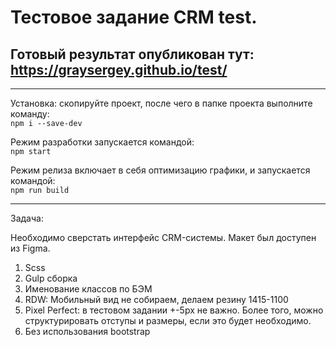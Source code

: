 # Тестовое задание CRM test.
## Готовый результат опубликован тут: https://graysergey.github.io/test/

---

Установка: скопируйте проект, после чего в папке проекта выполните команду:<br>
`npm i --save-dev`

Режим разработки запускается командой:<br>
`npm start`

Режим релиза включает в себя оптимизацию графики, и запускается командой:<br>
`npm run build`

---

Задача:

Необходимо сверстать интерфейс CRM-системы. Макет был доступен из Figma.

1. Scss <br>
2. Gulp сборка <br>
3. Именование классов по БЭМ <br>
4. RDW: Мобильный вид не собираем, делаем резину 1415-1100 <br>
5. Pixel Perfect: в тестовом задании +-5px не важно. Более того, можно структурировать отступы и размеры, если это будет необходимо. <br>
6. Без использования bootstrap <br>
